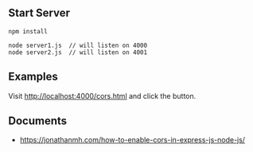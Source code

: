 Start Server
------------

```
npm install
```

```
node server1.js  // will listen on 4000
node server2.js  // will listen on 4001
```

Examples
--------


Visit <http://localhost:4000/cors.html> and click the button.


Documents
---------
- https://jonathanmh.com/how-to-enable-cors-in-express-js-node-js/
